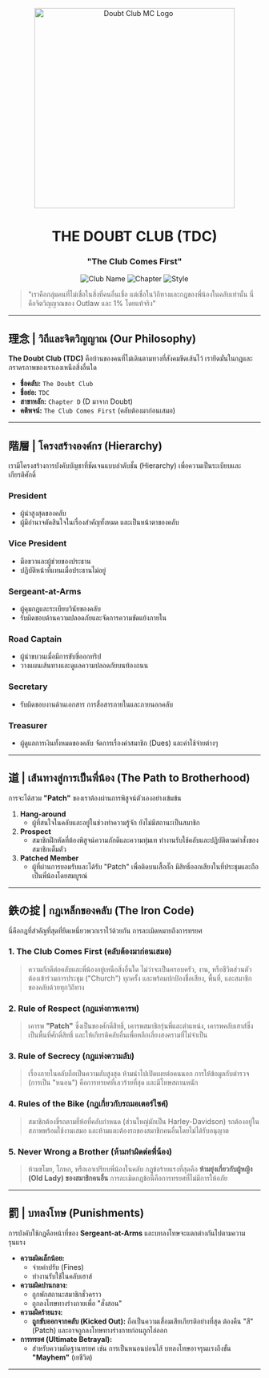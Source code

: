 <p align="center">
  <img src="https://i.postimg.cc/G4GzdR0q/Doubt-MC.png" alt="Doubt Club MC Logo" width="400">
</p>

<h1 align="center">THE DOUBT CLUB (TDC)</h1>
<h3 align="center">"The Club Comes First"</h3>

<p align="center">
    <img src="https://img.shields.io/badge/Club-The Doubt Club-black?style=for-the-badge" alt="Club Name">
    <img src="https://img.shields.io/badge/Chapter-D (Doubt)-grey?style=for-the-badge" alt="Chapter">
    <img src="https://img.shields.io/badge/Style-1%25er Outlaw-red?style=for-the-badge" alt="Style">
</p>

> "เราคือกลุ่มคนที่ไม่เชื่อในสิ่งที่คนอื่นเชื่อ แต่เชื่อในวิถีทางและกฎของพี่น้องในคลับเท่านั้น นี่คือจิตวิญญาณของ Outlaw และ 1% โดยแท้จริง"

---

## 理念 | วิถีและจิตวิญญาณ (Our Philosophy)

**The Doubt Club (TDC)** คือบ้านของคนที่ไม่เดินตามทางที่สังคมขีดเส้นไว้ เรายึดมั่นในกฎและภราดรภาพของเราเองเหนือสิ่งอื่นใด

- **ชื่อคลับ:** `The Doubt Club`
- **ชื่อย่อ:** `TDC`
- **สาขาหลัก:** `Chapter D` (D มาจาก Doubt)
- **คติพจน์:** `The Club Comes First` (คลับต้องมาก่อนเสมอ)

---

## 階層 | โครงสร้างองค์กร (Hierarchy)

เรามีโครงสร้างการบังคับบัญชาที่ชัดเจนแบบลำดับชั้น (Hierarchy) เพื่อความเป็นระเบียบและเกียรติศักดิ์

### **President**
- ผู้นำสูงสุดของคลับ
- ผู้มีอำนาจตัดสินใจในเรื่องสำคัญทั้งหมด และเป็นหน้าตาของคลับ

### **Vice President**
- มือขวาและผู้ช่วยของประธาน
- ปฏิบัติหน้าที่แทนเมื่อประธานไม่อยู่

### **Sergeant-at-Arms**
- ผู้คุมกฎและระเบียบวินัยของคลับ
- รับผิดชอบด้านความปลอดภัยและจัดการความขัดแย้งภายใน

### **Road Captain**
- ผู้นำขบวนเมื่อมีการขับขี่ออกทริป
- วางแผนเส้นทางและดูแลความปลอดภัยบนท้องถนน

### **Secretary**
- รับผิดชอบงานด้านเอกสาร การสื่อสารภายในและภายนอกคลับ

### **Treasurer**
- ผู้ดูแลการเงินทั้งหมดของคลับ จัดการเรื่องค่าสมาชิก (Dues) และค่าใช้จ่ายต่างๆ

---

## 道 | เส้นทางสู่การเป็นพี่น้อง (The Path to Brotherhood)

การจะได้สวม **"Patch"** ของเราต้องผ่านการพิสูจน์ตัวเองอย่างเข้มข้น

1.  **Hang-around**
    -   ผู้ที่สนใจในคลับและอยู่ในช่วงทำความรู้จัก ยังไม่มีสถานะเป็นสมาชิก
2.  **Prospect**
    -   สมาชิกฝึกหัดที่ต้องพิสูจน์ความภักดีและความทุ่มเท ทำงานรับใช้คลับและปฏิบัติตามคำสั่งของสมาชิกเต็มตัว
3.  **Patched Member**
    -   ผู้ที่ผ่านการยอมรับและได้รับ "Patch" เพื่อติดบนเสื้อกั๊ก มีสิทธิ์ออกเสียงในที่ประชุมและถือเป็นพี่น้องโดยสมบูรณ์

---

## 鉄の掟 | กฎเหล็กของคลับ (The Iron Code)

นี่คือกฎที่สำคัญที่สุดที่ยึดเหนี่ยวพวกเราไว้ด้วยกัน การละเมิดหมายถึงการทรยศ

### **1. The Club Comes First (คลับต้องมาก่อนเสมอ)**
> ความภักดีต่อคลับและพี่น้องอยู่เหนือสิ่งอื่นใด ไม่ว่าจะเป็นครอบครัว, งาน, หรือชีวิตส่วนตัว ต้องเข้าร่วมการประชุม ("Church") ทุกครั้ง และพร้อมปกป้องชื่อเสียง, พื้นที่, และสมาชิกของคลับด้วยทุกวิถีทาง

### **2. Rule of Respect (กฎแห่งการเคารพ)**
> เคารพ **"Patch"** ซึ่งเป็นของศักดิ์สิทธิ์, เคารพสมาชิกรุ่นพี่และตำแหน่ง, เคารพคลับเฮาส์ซึ่งเป็นพื้นที่ศักดิ์สิทธิ์ และให้เกียรติคลับอื่นเพื่อหลีกเลี่ยงสงครามที่ไม่จำเป็น

### **3. Rule of Secrecy (กฎแห่งความลับ)**
> เรื่องภายในคลับถือเป็นความลับสูงสุด ห้ามนำไปเปิดเผยต่อคนนอก การให้ข้อมูลกับตำรวจ (การเป็น "หนอน") คือการทรยศที่เลวร้ายที่สุด และมีโทษสถานหนัก

### **4. Rules of the Bike (กฎเกี่ยวกับรถมอเตอร์ไซค์)**
> สมาชิกต้องขี่รถตามยี่ห้อที่คลับกำหนด (ส่วนใหญ่มักเป็น Harley-Davidson) รถต้องอยู่ในสภาพพร้อมใช้งานเสมอ และห้ามแตะต้องรถของสมาชิกคนอื่นโดยไม่ได้รับอนุญาต

### **5. Never Wrong a Brother (ห้ามทำผิดต่อพี่น้อง)**
> ห้ามขโมย, โกหก, หรือเอาเปรียบพี่น้องในคลับ กฎข้อร้ายแรงที่สุดคือ **ห้ามยุ่งเกี่ยวกับผู้หญิง (Old Lady) ของสมาชิกคนอื่น** การละเมิดกฎข้อนี้คือการทรยศที่ไม่มีการให้อภัย

---

## 罰 | บทลงโทษ (Punishments)

การบังคับใช้กฎคือหน้าที่ของ **Sergeant-at-Arms** และบทลงโทษจะแตกต่างกันไปตามความรุนแรง

- **ความผิดเล็กน้อย:**
  - จ่ายค่าปรับ (Fines)
  - ทำงานรับใช้ในคลับเฮาส์
- **ความผิดปานกลาง:**
  - ถูกพักสถานะสมาชิกชั่วคราว
  - ถูกลงโทษทางร่างกายเพื่อ "สั่งสอน"
- **ความผิดร้ายแรง:**
  - **ถูกขับออกจากคลับ (Kicked Out):** ถือเป็นความเสื่อมเสียเกียรติอย่างที่สุด ต้องคืน "สี" (Patch) และอาจถูกลงโทษทางร่างกายก่อนถูกไล่ออก
- **การทรยศ (Ultimate Betrayal):**
  - สำหรับความผิดฐานทรยศ เช่น การเป็นหนอนบ่อนไส้ บทลงโทษอาจรุนแรงถึงขั้น **"Mayhem"** (เยชีวิต)

---

